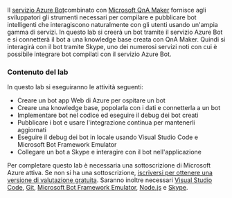 Il [servizio Azure Bot](https://azure.microsoft.com/en*us/services/bot*service/)combinato con [Microsoft QnA Maker](https://www.qnamaker.ai/) fornisce agli sviluppatori gli strumenti necessari per compilare e pubblicare bot intelligenti che interagiscono naturalmente con gli utenti usando un'ampia gamma di servizi. In questo lab si creerà un bot tramite il servizio Azure Bot e si connetterà il bot a una knowledge base creata con QnA Maker. Quindi si interagirà con il bot tramite Skype, uno dei numerosi servizi noti con cui è possibile integrare bot compilati con il servizio Azure Bot.

### <a name="whats-covered-in-this-lab"></a>Contenuto del lab
In questo lab si eseguiranno le attività seguenti:
* Creare un bot app Web di Azure per ospitare un bot
* Creare una knowledge base, popolarla con i dati e connetterla a un bot
* Implementare bot nel codice ed eseguire il debug dei bot creati
* Pubblicare i bot e usare l'integrazione continua per mantenerli aggiornati
* Eseguire il debug dei bot in locale usando Visual Studio Code e Microsoft Bot Framework Emulator
* Collegare un bot a Skype e interagire con il bot nell'applicazione

Per completare questo lab è necessaria una sottoscrizione di Microsoft Azure attiva. Se non si ha una sottoscrizione, [iscriversi per ottenere una versione di valutazione gratuita](http://aka.ms/WATK-FreeTrial). Saranno inoltre necessari [Visual Studio Code](http://code.visualstudio.com), [Git](https://git-scm.com), [Microsoft Bot Framework Emulator](https://emulator.botframework.com/), [Node.js](https://nodejs.org) e [Skype](https://www.skype.com/en/download-skype/skype-for-computer/).